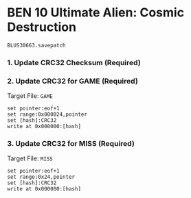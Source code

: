 # BEN 10  Ultimate Alien: Cosmic Destruction 

`BLUS30663.savepatch`

### 1.  Update CRC32 Checksum (Required)
### 2. Update CRC32 for GAME (Required)

Target File: `GAME`

```
set pointer:eof+1
set range:0x000024,pointer
set [hash]:CRC32
write at 0x000000:[hash]
```

### 3. Update CRC32 for MISS (Required)

Target File: `MISS`

```
set pointer:eof+1
set range:0x24,pointer
set [hash]:CRC32
write at 0x000000:[hash]
```


